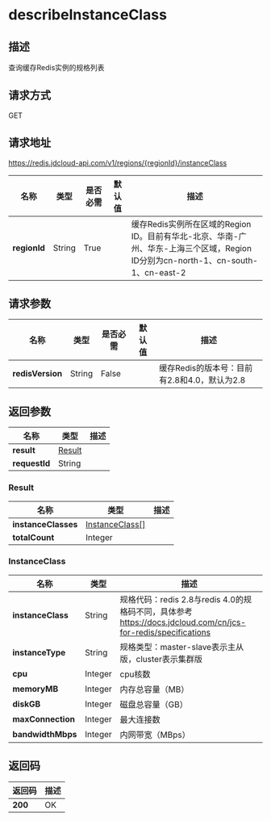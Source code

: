 # describeInstanceClass


## 描述
查询缓存Redis实例的规格列表

## 请求方式
GET

## 请求地址
https://redis.jdcloud-api.com/v1/regions/{regionId}/instanceClass

|名称|类型|是否必需|默认值|描述|
|---|---|---|---|---|
|**regionId**|String|True| |缓存Redis实例所在区域的Region ID。目前有华北-北京、华南-广州、华东-上海三个区域，Region ID分别为cn-north-1、cn-south-1、cn-east-2|

## 请求参数
|名称|类型|是否必需|默认值|描述|
|---|---|---|---|---|
|**redisVersion**|String|False| |缓存Redis的版本号：目前有2.8和4.0，默认为2.8|


## 返回参数
|名称|类型|描述|
|---|---|---|
|**result**|[Result](user-content-describeinstanceclass#result)| |
|**requestId**|String| |

### <div id="Result">Result</div>
|名称|类型|描述|
|---|---|---|
|**instanceClasses**|[InstanceClass[]](user-content-describeinstanceclass#instanceclass)| |
|**totalCount**|Integer| |
### <div id="InstanceClass">InstanceClass</div>
|名称|类型|描述|
|---|---|---|
|**instanceClass**|String|规格代码：redis 2.8与redis 4.0的规格码不同，具体参考 https://docs.jdcloud.com/cn/jcs-for-redis/specifications|
|**instanceType**|String|规格类型：master-slave表示主从版，cluster表示集群版|
|**cpu**|Integer|cpu核数|
|**memoryMB**|Integer|内存总容量（MB）|
|**diskGB**|Integer|磁盘总容量（GB）|
|**maxConnection**|Integer|最大连接数|
|**bandwidthMbps**|Integer|内网带宽（MBps）|

## 返回码
|返回码|描述|
|---|---|
|**200**|OK|
